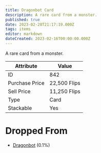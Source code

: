 ```yaml
---
title: Dragonbot Card
description: A rare card from a monster.
published: true
date: 2023-02-28T21:17:19.000Z
tags: items
editor: markdown
dateCreated: 2023-02-16T00:00:00.000Z
---
```


A rare card from a monster.

|Attribute|Value|
|-|-|
|ID|842|
|Purchase Price|22,500 Flips|
|Sell Price|11,250 Flips|
|Type|Card|
|Stackable|Yes|


# Dropped From
 * [Dragonbot](/monsters/dragonbot) (0.1%)

